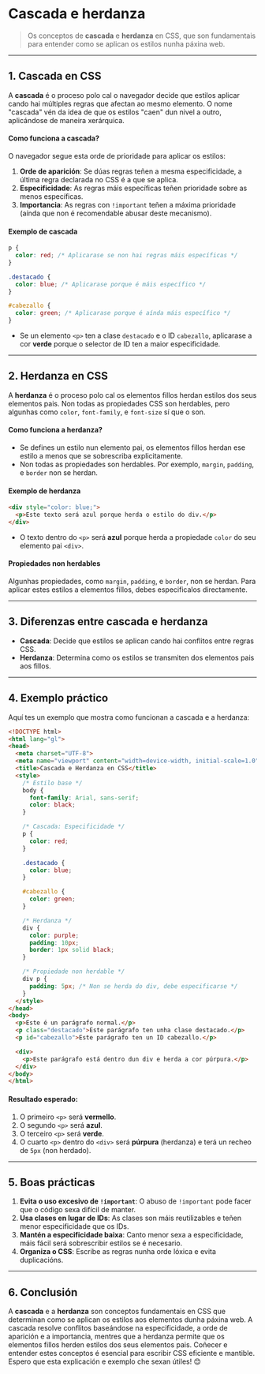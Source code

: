 # Cascada e herdanza

> Os conceptos de **cascada** e **herdanza** en CSS, que son fundamentais para entender como se aplican os estilos nunha páxina web.

---

## **1. Cascada en CSS**

A **cascada** é o proceso polo cal o navegador decide que estilos aplicar cando hai múltiples regras que afectan ao mesmo elemento. O nome "cascada" vén da idea de que os estilos "caen" dun nivel a outro, aplicándose de maneira xerárquica.

#### **Como funciona a cascada?**
O navegador segue esta orde de prioridade para aplicar os estilos:

1. **Orde de aparición**: Se dúas regras teñen a mesma especificidade, a última regra declarada no CSS é a que se aplica.
2. **Especificidade**: As regras máis específicas teñen prioridade sobre as menos específicas.
3. **Importancia**: As regras con `!important` teñen a máxima prioridade (aínda que non é recomendable abusar deste mecanismo).

#### **Exemplo de cascada**
```css
p {
  color: red; /* Aplicarase se non hai regras máis específicas */
}

.destacado {
  color: blue; /* Aplicarase porque é máis específico */
}

#cabezallo {
  color: green; /* Aplicarase porque é aínda máis específico */
}
```

- Se un elemento `<p>` ten a clase `destacado` e o ID `cabezallo`, aplicarase a cor **verde** porque o selector de ID ten a maior especificidade.

---

## **2. Herdanza en CSS**

A **herdanza** é o proceso polo cal os elementos fillos herdan estilos dos seus elementos pais. Non todas as propiedades CSS son herdables, pero algunhas como `color`, `font-family`, e `font-size` sí que o son.

#### **Como funciona a herdanza?**
- Se defines un estilo nun elemento pai, os elementos fillos herdan ese estilo a menos que se sobrescriba explicitamente.
- Non todas as propiedades son herdables. Por exemplo, `margin`, `padding`, e `border` non se herdan.

#### **Exemplo de herdanza**
```html
<div style="color: blue;">
  <p>Este texto será azul porque herda o estilo do div.</p>
</div>
```

- O texto dentro do `<p>` será **azul** porque herda a propiedade `color` do seu elemento pai `<div>`.

#### **Propiedades non herdables**
Algunhas propiedades, como `margin`, `padding`, e `border`, non se herdan. Para aplicar estes estilos a elementos fillos, debes especificalos directamente.

---

## **3. Diferenzas entre cascada e herdanza**

- **Cascada**: Decide que estilos se aplican cando hai conflitos entre regras CSS.
- **Herdanza**: Determina como os estilos se transmiten dos elementos pais aos fillos.

---

## **4. Exemplo práctico**

Aquí tes un exemplo que mostra como funcionan a cascada e a herdanza:

```html
<!DOCTYPE html>
<html lang="gl">
<head>
  <meta charset="UTF-8">
  <meta name="viewport" content="width=device-width, initial-scale=1.0">
  <title>Cascada e Herdanza en CSS</title>
  <style>
    /* Estilo base */
    body {
      font-family: Arial, sans-serif;
      color: black;
    }

    /* Cascada: Especificidade */
    p {
      color: red;
    }

    .destacado {
      color: blue;
    }

    #cabezallo {
      color: green;
    }

    /* Herdanza */
    div {
      color: purple;
      padding: 10px;
      border: 1px solid black;
    }

    /* Propiedade non herdable */
    div p {
      padding: 5px; /* Non se herda do div, debe especificarse */
    }
  </style>
</head>
<body>
  <p>Este é un parágrafo normal.</p>
  <p class="destacado">Este parágrafo ten unha clase destacado.</p>
  <p id="cabezallo">Este parágrafo ten un ID cabezallo.</p>

  <div>
    <p>Este parágrafo está dentro dun div e herda a cor púrpura.</p>
  </div>
</body>
</html>
```

#### **Resultado esperado**:
1. O primeiro `<p>` será **vermello**.
2. O segundo `<p>` será **azul**.
3. O terceiro `<p>` será **verde**.
4. O cuarto `<p>` dentro do `<div>` será **púrpura** (herdanza) e terá un recheo de `5px` (non herdado).

---

## **5. Boas prácticas**

1. **Evita o uso excesivo de `!important`**: O abuso de `!important` pode facer que o código sexa difícil de manter.
2. **Usa clases en lugar de IDs**: As clases son máis reutilizables e teñen menor especificidade que os IDs.
3. **Mantén a especificidade baixa**: Canto menor sexa a especificidade, máis fácil será sobrescribir estilos se é necesario.
4. **Organiza o CSS**: Escribe as regras nunha orde lóxica e evita duplicacións.

---

## **6. Conclusión**

A **cascada** e a **herdanza** son conceptos fundamentais en CSS que determinan como se aplican os estilos aos elementos dunha páxina web. A cascada resolve conflitos baseándose na especificidade, a orde de aparición e a importancia, mentres que a herdanza permite que os elementos fillos herden estilos dos seus elementos pais. Coñecer e entender estes conceptos é esencial para escribir CSS eficiente e mantible. Espero que esta explicación e exemplo che sexan útiles! 😊